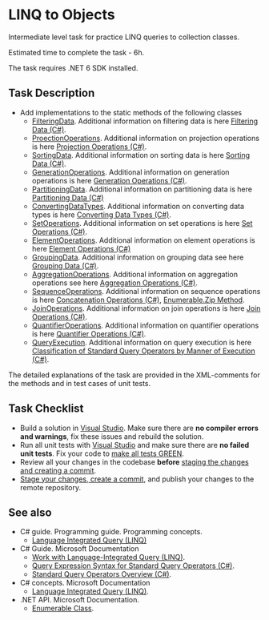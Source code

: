 # LINQ to Objects

Intermediate level task for practice LINQ queries to collection classes. 

Estimated time to complete the task - 6h.  

The task requires .NET 6 SDK installed.  

## Task Description

- Add implementations to the static methods of the following classes 
    - [FilteringData](/Linq/FilteringData.cs). Additional information on filtering data is here [Filtering Data (C#)](https://docs.microsoft.com/en-us/dotnet/csharp/programming-guide/concepts/linq/filtering-data).  
    - [ProectionOperations](Linq/ProjectionOperations.cs). Additional information on projection operations is here [Projection Operations (C#)](https://docs.microsoft.com/en-us/dotnet/csharp/programming-guide/concepts/linq/projection-operations).
    - [SortingData](/Linq/SortingData.cs). Additional information on sorting data is here [Sorting Data (C#)](https://docs.microsoft.com/en-us/dotnet/csharp/programming-guide/concepts/linq/sorting-data).
    - [GenerationOperations](/Linq/GenerationOperations.cs). Additional information on generation operations is here [Generation Operations (C#)](https://docs.microsoft.com/en-us/dotnet/csharp/programming-guide/concepts/linq/generation-operations).
    - [PartitioningData](/Linq/PartitioningData.cs). Additional information on partitioning data is here [Partitioning Data (C#)](https://docs.microsoft.com/en-us/dotnet/csharp/programming-guide/concepts/linq/partitioning-data)
    - [ConvertingDataTypes](/Linq/ConvertingDataTypes.cs). Additional information on converting data types is here [Converting Data Types (C#)](https://docs.microsoft.com/en-us/dotnet/csharp/programming-guide/concepts/linq/converting-data-types).
    - [SetOperations](/Linq/SetOperations.cs). Additional information on set operations is here [Set Operations (C#)](https://docs.microsoft.com/en-us/dotnet/csharp/programming-guide/concepts/linq/set-operations).
    - [ElementOperations](/Linq/ElementOperations.cs). Additional information on element operations is here [Element Operations (C#)](https://docs.microsoft.com/en-us/dotnet/csharp/programming-guide/concepts/linq/element-operations)
    - [GroupingData](/Linq/GroupingData.cs). Additional information on grouping data see here [Grouping Data (C#)](https://docs.microsoft.com/en-us/dotnet/csharp/programming-guide/concepts/linq/grouping-data).
    - [AggregationOperations](/Linq/AggregationOperations.cs). Additional information on aggregation operations  see here [Aggregation Operations (C#)](https://docs.microsoft.com/en-us/dotnet/csharp/programming-guide/concepts/linq/aggregation-operations).    
    - [SequenceOperations](/Linq/SequenceOperations.cs). Additional information on sequence operations  is here [Concatenation Operations (C#)](https://docs.microsoft.com/en-us/dotnet/csharp/programming-guide/concepts/linq/concatenation-operations), [Enumerable.Zip Method](https://docs.microsoft.com/en-us/dotnet/api/system.linq.enumerable.zip?view=netcore-3.1).
    - [JoinOperations](/Linq/JoinOperations.cs). Additional information on join operations is here [Join Operations (C#)](https://docs.microsoft.com/en-us/dotnet/csharp/programming-guide/concepts/linq/join-operations).
    - [QuantifierOperations](/Linq/QuantifierOperations.cs). Additional information on quantifier operations is here [Quantifier Operations (C#)](https://docs.microsoft.com/en-us/dotnet/csharp/programming-guide/concepts/linq/quantifier-operations). 
    - [QueryExecution](/Linq/QueryExecution.cs). Additional information on query execution is here [Classification of Standard Query Operators by Manner of Execution (C#)](https://docs.microsoft.com/en-us/dotnet/csharp/programming-guide/concepts/linq/classification-of-standard-query-operators-by-manner-of-execution).      

The detailed explanations of the task are provided in the XML-comments for the methods and in test cases of unit tests.

## Task Checklist

* Build a solution in [Visual Studio](https://docs.microsoft.com/en-us/visualstudio/ide/building-and-cleaning-projects-and-solutions-in-visual-studio?view=vs-2019). Make sure there are **no compiler errors and warnings**, fix these issues and rebuild the solution. 
* Run all unit tests with [Visual Studio](https://docs.microsoft.com/en-us/visualstudio/test/run-unit-tests-with-test-explorer?view=vs-2019) and make sure there are **no failed unit tests**. Fix your code to [make all tests GREEN](https://stackoverflow.com/questions/276813/what-is-red-green-testing). 
* Review all your changes in the codebase **before** [staging the changes and creating a commit](https://docs.microsoft.com/en-us/azure/devops/repos/git/commits?view=azure-devops&tabs=visual-studio). 
* [Stage your changes, create a commit](https://docs.microsoft.com/en-us/azure/devops/repos/git/commits?view=azure-devops&tabs=visual-studio), and publish your changes to the remote repository. 

## See also

- C# guide. Programming guide. Programming concepts.
    - [Language Integrated Query (LINQ)](https://docs.microsoft.com/en-us/dotnet/csharp/programming-guide/concepts/linq/)
- C# Guide. Microsoft Documentation
    - [Work with Language-Integrated Query (LINQ)](https://docs.microsoft.com/en-us/dotnet/csharp/tutorials/working-with-linq).
    - [Query Expression Syntax for Standard Query Operators (C#)](https://docs.microsoft.com/en-us/dotnet/csharp/programming-guide/concepts/linq/query-expression-syntax-for-standard-query-operators).
    - [Standard Query Operators Overview (C#)](https://docs.microsoft.com/en-us/dotnet/csharp/programming-guide/concepts/linq/standard-query-operators-overview).
- C# concepts. Microsoft Documentation
    - [Language Integrated Query (LINQ)](https://docs.microsoft.com/en-us/dotnet/csharp/linq/).
- .NET API. Microsoft Documentation. 
    - [Enumerable Class](https://docs.microsoft.com/en-us/dotnet/api/system.linq.enumerable?view=netcore-3.1).
